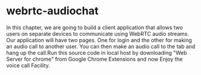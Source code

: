 # webrtc-audiochat
In this chapter, we are going to build a client application that allows two users on separate devices to communicate using WebRTC audio streams. Our application will have two pages. One for login and the other for making an audio call to another user.
You can then make an audio call to the tab and hang up the call.Run this source code in local host by downloading "Web Server for chrome" from Google Chrome Extensions and now Enjoy the voice call Facility.
